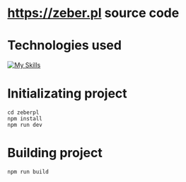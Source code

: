 # https://zeber.pl source code

# Technologies used
[![My Skills](https://skills.thijs.gg/icons?i=nodejs,vite,js,vue,sass)](https://skills.thijs.gg)

# Initializating project
```
cd zeberpl
npm install
npm run dev
```

# Building project
```
npm run build
```